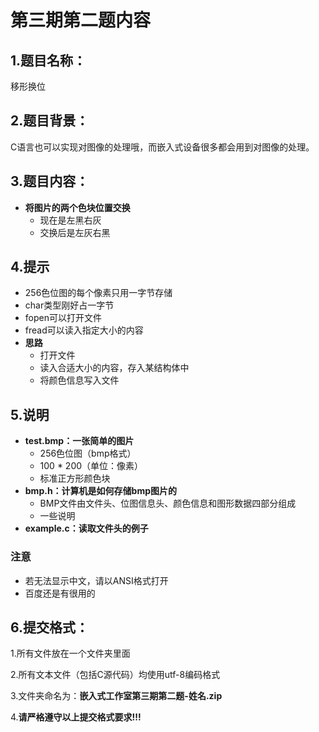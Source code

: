 # 第三期第二题内容

## 1.题目名称：

移形换位

## 2.题目背景：

C语言也可以实现对图像的处理哦，而嵌入式设备很多都会用到对图像的处理。

## 3.题目内容：


- **将图片的两个色块位置交换**
  - 现在是左黑右灰
  - 交换后是左灰右黑

4.提示
-

- 256色位图的每个像素只用一字节存储
- char类型刚好占一字节
- fopen可以打开文件
- fread可以读入指定大小的内容
- **思路**
  - 打开文件
  - 读入合适大小的内容，存入某结构体中
  - 将颜色信息写入文件

5.说明
-

- **test.bmp：一张简单的图片**
  - 256色位图（bmp格式）
  - 100 * 200（单位：像素）
  - 标准正方形颜色块
- **bmp.h：计算机是如何存储bmp图片的**
  - BMP文件由文件头、位图信息头、颜色信息和图形数据四部分组成
  - 一些说明
- **example.c：读取文件头的例子**

### 注意

- 若无法显示中文，请以ANSI格式打开
- 百度还是有很用的

## 6.提交格式：

1.所有文件放在一个文件夹里面

2.所有文本文件（包括C源代码）均使用utf-8编码格式

3.文件夹命名为：**嵌入式工作室第三期第二题-姓名.zip**

4.**请严格遵守以上提交格式要求!!!**
